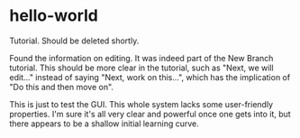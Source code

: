 # hello-world
Tutorial. Should be deleted shortly.

Found the information on editing. It was indeed part of the New Branch tutorial. This should be more clear in the tutorial, such as "Next, we will edit..." instead of saying "Next, work on this...", which has the implication of "Do this and then move on".

This is just to test the GUI. This whole system lacks some user-friendly properties. I'm sure it's all very clear and powerful once one gets into it, but there appears to be a shallow initial learning curve.

